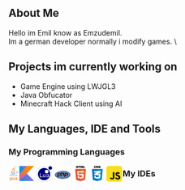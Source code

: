 ## About Me
Hello im Emil know as Emzudemil. \
Im a german developer normally i modify games. \

## Projects im currently working on
- Game Engine using LWJGL3
- Java Obfucator
- Minecraft Hack Client using AI

## My Languages, IDE and Tools

### My Programming Languages 
<img style="padding: 1.5px" align="left" alt="Java" width="16px" src="https://raw.githubusercontent.com/Emzudemil/Emzudemil/master/assets//java.svg"/> 
<img style="padding: 1.5px" align="left" alt="Kotlin" width="30px" src="https://raw.githubusercontent.com/Emzudemil/Emzudemil/master/assets//kotlin.png"/>
<img style="padding: 1.5px" align="left" alt="Lua" width="32px" src="https://raw.githubusercontent.com/Emzudemil/Emzudemil/master/assets//lua.png"/>
<img style="padding: 1.5px" align="left" alt="PHP" width="35px" src="https://raw.githubusercontent.com/Emzudemil/Emzudemil/master/assets//php.svg"/>
<img style="padding: 1.5px" align="left" alt="HTML5" width="30px" src="https://raw.githubusercontent.com/Emzudemil/Emzudemil/master/assets//html5.svg"/>
<img style="padding: 1.5px" align="left" alt="Css" width="30px" src="https://raw.githubusercontent.com/Emzudemil/Emzudemil/master/assets//css.png"/>
<img style="padding: 1.5px" align="left" alt="JavaScript" width="31px" src="https://raw.githubusercontent.com/Emzudemil/Emzudemil/master/assets//javascript.svg"/>


### My IDEs
